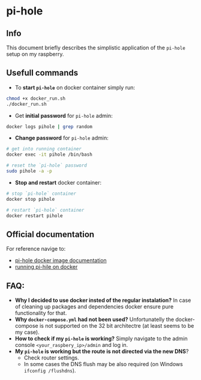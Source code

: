 # pi-hole

## Info
This document briefly describes the simplistic application of the `pi-hole` setup on my raspberry.

## Usefull commands

- To **start `pi-hole`** on docker container simply run:
```bash
chmod +x docker_run.sh
./docker_run.sh
```

- Get **initial password** for `pi-hole` admin:
```bash
docker logs pihole | grep random
```

- **Change password** for `pi-hole` admin:
```bash
# get into running container
docker exec -it pihole /bin/bash

# reset the `pi-hole` password
sudo pihole -a -p
```

- **Stop and restart** docker container:
```bash
# stop `pi-hole` container
docker stop pihole

# restart `pi-hole` container
docker restart pihole
```

## Official documentation
For reference navige to:
- [pi-hole docker image documentation](https://hub.docker.com/r/pihole/pihole)
- [running pi-hile on docker](https://github.com/pi-hole/docker-pi-hole/#running-pi-hole-docker)

## FAQ:
- **Why I decided to use docker insted of the regular instalation?** In case of cleaning up packages and dependencies docker ensure pure functionality for that.
- **Why `docker-compose.yml` had not been used?** Unfortunatelly the docker-compose is not supported on the 32 bit architectre (at least seems to be my case).
- **How to check if my `pi-hole` is working?** Simply navigate to the admin console `<your_raspbery_ip>/admin` and log in.
- **My `pi-hole` is working but the route is not directed via the new DNS**?
    - Check router settings.
    - In some cases the DNS flush may be also required (on Windows `ifconfig /flushdns`).
